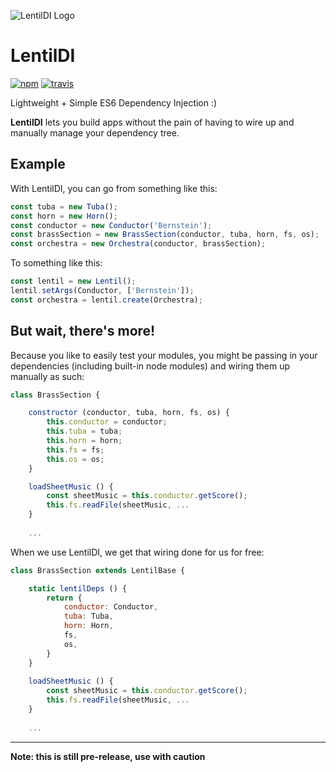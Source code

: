 ![LentilDI Logo](http://i.imgur.com/BKDQnkU.png)

LentilDI
========
[![npm](https://img.shields.io/npm/v/lentildi.svg?maxAge=2592000)]()
[![travis](https://travis-ci.org/magicmark/LentilDI.svg?branch=master)]()

Lightweight + Simple ES6 Dependency Injection :)

**LentilDI** lets you build apps without the pain of having to wire up and manually manage your dependency tree.

## Example

With LentilDI, you can go from something like this:

```javascript
const tuba = new Tuba();
const horn = new Horn();
const conductor = new Conductor('Bernstein');
const brassSection = new BrassSection(conductor, tuba, horn, fs, os);
const orchestra = new Orchestra(conductor, brassSection);
```

To something like this:

```javascript
const lentil = new Lentil();
lentil.setArgs(Conductor, ['Bernstein']);
const orchestra = lentil.create(Orchestra);
```

## But wait, there's more!

Because you like to easily test your modules, you might be passing in your dependencies (including built-in node modules) and wiring them up manually as such:

```javascript
class BrassSection {

    constructor (conductor, tuba, horn, fs, os) {
        this.conductor = conductor;
        this.tuba = tuba;
        this.horn = horn;
        this.fs = fs;
        this.os = os;
    }

    loadSheetMusic () {
        const sheetMusic = this.conductor.getScore();
        this.fs.readFile(sheetMusic, ...
    }
    
    ...
```

When we use LentilDI, we get that wiring done for us for free:

```javascript
class BrassSection extends LentilBase {

    static lentilDeps () {
        return {
            conductor: Conductor,
            tuba: Tuba,
            horn: Horn,
            fs,
            os,
        }
    }
    
    loadSheetMusic () {
        const sheetMusic = this.conductor.getScore();
        this.fs.readFile(sheetMusic, ...
    }
    
    ...
```


---

**Note: this is still pre-release, use with caution**
